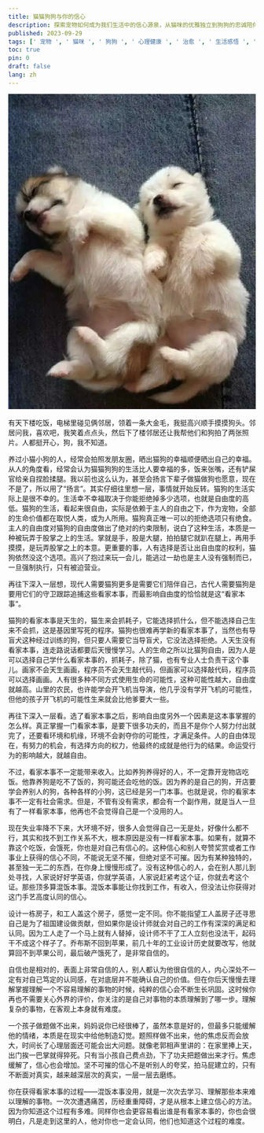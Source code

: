 ```yaml
---
title: 猫猫狗狗与你的信心
description: 探索宠物如何成为我们生活中的信心源泉，从猫咪的优雅独立到狗狗的忠诚陪伴，发现这些小生命带给我们的力量与治愈。
published: 2023-09-29
tags: [' 宠物 ', ' 猫咪 ', ' 狗狗 ', ' 心理健康 ', ' 治愈 ', ' 生活感悟 ', ' 信心 ', ' 陪伴 ']
toc: true
pin: 0
draft: false
lang: zh
---
```


![2012 年暑假从老家带回来的两只小土狗，非常可爱，左边叫虎头右边叫点点](./_images/猫猫狗狗与你的信心-1754565961087.webp)

有天下楼吃饭，电梯里碰见俩邻居，领着一条大金毛，我挺高兴顺手摸摸狗头。邻居问我，喜欢吧，我笑着点点头，然后下了楼邻居还让我帮他们和狗拍了两张照片。人都挺开心，狗，我不知道。

养过小猫小狗的人，经常会拍照发朋友圈，晒出猫狗的幸福顺便晒出自己的幸福。从人的角度看，经常会认为猫猫狗狗的生活比人要幸福的多，饭来张嘴，还有铲屎官给亲自捏脸揉腿。我以前也这么认为，甚至会扬言下辈子做猫做狗也愿意，现在不是了，所以用了“扬言”。其实仔细往里想一层，事情就开始反转。猫狗的生活实际上是很不幸的。生活幸不幸福取决于你能拒绝掉多少选项，也就是自由度的高低。猫狗的生活，看起来很自由，实际是依赖于主人的自由之下，作为宠物，全部的生命价值都在取悦人类，或为人所用。猫狗真正唯一可以的拒绝选项只有绝食。主人的自由度对猫狗的自由度做出了绝对的约束限制，说白了这种生活，本质是一种被玩弄于股掌之上的生活。掌就是手，股是大腿，拍拍腿它就趴在腿上，再用手摸摸，是玩弄股掌之上的本意。更重要的事，人有选择是否让出自由度的权利，猫狗依然没这个选项。高兴了抱过来玩一会儿，能逃过一劫也是主人没有强制而已，一旦强制执行，只有被迫营业。

再往下深入一层想，现代人需要猫狗更多是需要它们陪伴自己，古代人需要猫狗是要用它们的守卫跟踪追捕这些看家本事，而最影响自由度的恰恰就是这“看家本事“。

猫狗的看家本事是天生的，猫生来会抓耗子，它能选择抓什么，但不能选择自己生来不会抓，这是基因里写死的程序。猫狗也很难再学新的看家本事了，当然也有导盲犬这种经过训练的狗，但只要人需要它当导盲犬，它没法选择拒绝。人天生没有看家本事，连走路说话都要后天慢慢学习。人的生命之所以比猫狗自由，因为人是可以选择自己学什么看家本事的，抓耗子，除了猫，也有专业人士负责干这个事儿。画家不会天生画画，程序员不会天生敲代码，但画家可以选择敲代码，程序员可以选择画画。人有很多种不同方式使用生命的可能性，这种可能性越大，自由度就越高。山里的农民，也许能学会开飞机当导演，他几乎没有学开飞机的可能性，但他的孩子开飞机的可能性生来就会比他爹要大一些。

再往下深入一层看。选了看家本事之后，影响自由度另外一个因素是这本事掌握的怎么样。真正掌握一门看家本事，是要下很多功夫的，而且不是你个人努力付出就完了，还要看环境和机缘，环境不会剥夺你的可能性，才满足条件。人的自由体现在，有努力的机会，有选择方向的权力，他最终的成就是他行为的结果。命运受行为的影响越大，就越自由。

不过，看家本事不一定能带来收入。比如养狗养得好的人，不一定靠开宠物店吃饭。他靠养狗是吃不了饭的，狗可能还会吃他的饭。因为养的是自己的狗，开店要学会养别人的狗，各种各样的小狗，这已经是另一门本事。也就是说，你的看家本事不一定有社会需求。但是，不管有没有需求，都会有一个副作用，就是当人一旦有了一样看家本事，他再也不会觉得自己是一个没用的人。

现在失业率降不下来，大环境不好，很多人会觉得自己一无是处，好像什么都不行，其实和找不到工作关系不大，根本原因是没有一样看家本事。如果有，就算不靠这个吃饭，会饿死，你也是对自己有信心的。这种信心和别人夸赞奖赏或者工作事业上获得的信心不同，不能说无坚不摧，但绝对坚不可摧。因为有某种独特的，甚至独一无二的东西，在你身上慢慢形成了。没有这种信心的人，会在别人那儿到处寻找，人家说好好学英语，你就学英语，人家说赶紧考这个证，你就去考这个证。那些顶多算混饭本事。混饭本事能让你找到工作，有收入，但没法让你获得对这门手艺高度认同的信心。

设计一栋房子，和工人盖这个房子，感觉一定不同。你不能指望工人盖房子还寻思自己是为了祖国建设做贡献，但如果你是设计师就会对自己的工作有深深的满足和认同。因为工人走了一个马上就有人替掉，设计师不干了工人立刻也没法干，起码干不成这个样子了。乔布斯不回到苹果，前几十年的工业设计历史就要改写，他就算回不到苹果公司，最后破产饿死了，是非常自信的。

自信也是相对的，表面上非常自信的人，别人都认为他很自信的人，内心深处不一定有对自己笃定的认同感，在对底层并不能确认自己的价值。但在你后天慢慢去理解掌握理解一个不容易理解的事物的时候，纯粹的信心会不断生长巩固。这时候你再也不需要关心外界的评价，你关注的是自己对事物的本质理解到了哪一步。理解复杂的事物，在客观上本身就有难度。

一个孩子做题做不出来，妈妈说你已经很棒了，虽然本意是好的，但最多只能缓解他的情绪，本质是在现实中给他制造幻觉。题照样做不出来，他的焦虑反而会放大，时间长了心理层面还可能会出大问题。就像老郭相声里讲的：在家里捧上天，出门挨一巴掌就得猝死。只有当小孩自己费点劲，下了功夫把题做出来才行。焦虑缓解了，信心也会增加。坚不可摧的信心不是听别人的夸奖，拍马屁建立的，只有不断面对真实，越来越深层次的真实，一层一层去磨练。

你在获得看家本事的过程——混饭本事没用，就是一次次去学习、理解那些本来难以理解的事物。一次次遭遇痛苦，历经重重障碍，才是从根本上建立信心的方法。因为你知道这个过程有多难。同样你也会更容易看出谁是有看家本事的，你也会很明白，凡是走到这里的人，他对你也一定会认同，他们也知道这个过程的难度。
